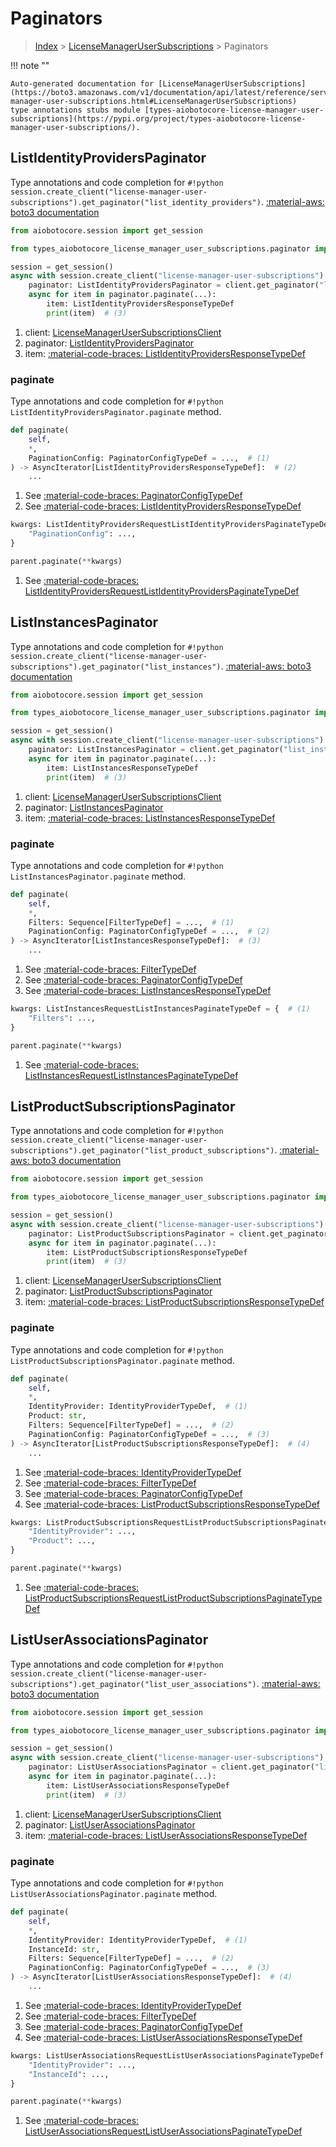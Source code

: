 # Paginators

> [Index](../README.md) > [LicenseManagerUserSubscriptions](./README.md) > Paginators

!!! note ""

    Auto-generated documentation for [LicenseManagerUserSubscriptions](https://boto3.amazonaws.com/v1/documentation/api/latest/reference/services/license-manager-user-subscriptions.html#LicenseManagerUserSubscriptions)
    type annotations stubs module [types-aiobotocore-license-manager-user-subscriptions](https://pypi.org/project/types-aiobotocore-license-manager-user-subscriptions/).

## ListIdentityProvidersPaginator

Type annotations and code completion for `#!python session.create_client("license-manager-user-subscriptions").get_paginator("list_identity_providers")`.
[:material-aws: boto3 documentation](https://boto3.amazonaws.com/v1/documentation/api/latest/reference/services/license-manager-user-subscriptions.html#LicenseManagerUserSubscriptions.Paginator.ListIdentityProviders)

```python title="Usage example"
from aiobotocore.session import get_session

from types_aiobotocore_license_manager_user_subscriptions.paginator import ListIdentityProvidersPaginator

session = get_session()
async with session.create_client("license-manager-user-subscriptions") as client:  # (1)
    paginator: ListIdentityProvidersPaginator = client.get_paginator("list_identity_providers")  # (2)
    async for item in paginator.paginate(...):
        item: ListIdentityProvidersResponseTypeDef
        print(item)  # (3)
```

1. client: [LicenseManagerUserSubscriptionsClient](./client.md)
2. paginator: [ListIdentityProvidersPaginator](./paginators.md#listidentityproviderspaginator)
3. item: [:material-code-braces: ListIdentityProvidersResponseTypeDef](./type_defs.md#listidentityprovidersresponsetypedef) 


### paginate

Type annotations and code completion for `#!python ListIdentityProvidersPaginator.paginate` method.

```python title="Method definition"
def paginate(
    self,
    *,
    PaginationConfig: PaginatorConfigTypeDef = ...,  # (1)
) -> AsyncIterator[ListIdentityProvidersResponseTypeDef]:  # (2)
    ...
```

1. See [:material-code-braces: PaginatorConfigTypeDef](./type_defs.md#paginatorconfigtypedef) 
2. See [:material-code-braces: ListIdentityProvidersResponseTypeDef](./type_defs.md#listidentityprovidersresponsetypedef) 


```python title="Usage example with kwargs"
kwargs: ListIdentityProvidersRequestListIdentityProvidersPaginateTypeDef = {  # (1)
    "PaginationConfig": ...,
}

parent.paginate(**kwargs)
```

1. See [:material-code-braces: ListIdentityProvidersRequestListIdentityProvidersPaginateTypeDef](./type_defs.md#listidentityprovidersrequestlistidentityproviderspaginatetypedef) 
## ListInstancesPaginator

Type annotations and code completion for `#!python session.create_client("license-manager-user-subscriptions").get_paginator("list_instances")`.
[:material-aws: boto3 documentation](https://boto3.amazonaws.com/v1/documentation/api/latest/reference/services/license-manager-user-subscriptions.html#LicenseManagerUserSubscriptions.Paginator.ListInstances)

```python title="Usage example"
from aiobotocore.session import get_session

from types_aiobotocore_license_manager_user_subscriptions.paginator import ListInstancesPaginator

session = get_session()
async with session.create_client("license-manager-user-subscriptions") as client:  # (1)
    paginator: ListInstancesPaginator = client.get_paginator("list_instances")  # (2)
    async for item in paginator.paginate(...):
        item: ListInstancesResponseTypeDef
        print(item)  # (3)
```

1. client: [LicenseManagerUserSubscriptionsClient](./client.md)
2. paginator: [ListInstancesPaginator](./paginators.md#listinstancespaginator)
3. item: [:material-code-braces: ListInstancesResponseTypeDef](./type_defs.md#listinstancesresponsetypedef) 


### paginate

Type annotations and code completion for `#!python ListInstancesPaginator.paginate` method.

```python title="Method definition"
def paginate(
    self,
    *,
    Filters: Sequence[FilterTypeDef] = ...,  # (1)
    PaginationConfig: PaginatorConfigTypeDef = ...,  # (2)
) -> AsyncIterator[ListInstancesResponseTypeDef]:  # (3)
    ...
```

1. See [:material-code-braces: FilterTypeDef](./type_defs.md#filtertypedef) 
2. See [:material-code-braces: PaginatorConfigTypeDef](./type_defs.md#paginatorconfigtypedef) 
3. See [:material-code-braces: ListInstancesResponseTypeDef](./type_defs.md#listinstancesresponsetypedef) 


```python title="Usage example with kwargs"
kwargs: ListInstancesRequestListInstancesPaginateTypeDef = {  # (1)
    "Filters": ...,
}

parent.paginate(**kwargs)
```

1. See [:material-code-braces: ListInstancesRequestListInstancesPaginateTypeDef](./type_defs.md#listinstancesrequestlistinstancespaginatetypedef) 
## ListProductSubscriptionsPaginator

Type annotations and code completion for `#!python session.create_client("license-manager-user-subscriptions").get_paginator("list_product_subscriptions")`.
[:material-aws: boto3 documentation](https://boto3.amazonaws.com/v1/documentation/api/latest/reference/services/license-manager-user-subscriptions.html#LicenseManagerUserSubscriptions.Paginator.ListProductSubscriptions)

```python title="Usage example"
from aiobotocore.session import get_session

from types_aiobotocore_license_manager_user_subscriptions.paginator import ListProductSubscriptionsPaginator

session = get_session()
async with session.create_client("license-manager-user-subscriptions") as client:  # (1)
    paginator: ListProductSubscriptionsPaginator = client.get_paginator("list_product_subscriptions")  # (2)
    async for item in paginator.paginate(...):
        item: ListProductSubscriptionsResponseTypeDef
        print(item)  # (3)
```

1. client: [LicenseManagerUserSubscriptionsClient](./client.md)
2. paginator: [ListProductSubscriptionsPaginator](./paginators.md#listproductsubscriptionspaginator)
3. item: [:material-code-braces: ListProductSubscriptionsResponseTypeDef](./type_defs.md#listproductsubscriptionsresponsetypedef) 


### paginate

Type annotations and code completion for `#!python ListProductSubscriptionsPaginator.paginate` method.

```python title="Method definition"
def paginate(
    self,
    *,
    IdentityProvider: IdentityProviderTypeDef,  # (1)
    Product: str,
    Filters: Sequence[FilterTypeDef] = ...,  # (2)
    PaginationConfig: PaginatorConfigTypeDef = ...,  # (3)
) -> AsyncIterator[ListProductSubscriptionsResponseTypeDef]:  # (4)
    ...
```

1. See [:material-code-braces: IdentityProviderTypeDef](./type_defs.md#identityprovidertypedef) 
2. See [:material-code-braces: FilterTypeDef](./type_defs.md#filtertypedef) 
3. See [:material-code-braces: PaginatorConfigTypeDef](./type_defs.md#paginatorconfigtypedef) 
4. See [:material-code-braces: ListProductSubscriptionsResponseTypeDef](./type_defs.md#listproductsubscriptionsresponsetypedef) 


```python title="Usage example with kwargs"
kwargs: ListProductSubscriptionsRequestListProductSubscriptionsPaginateTypeDef = {  # (1)
    "IdentityProvider": ...,
    "Product": ...,
}

parent.paginate(**kwargs)
```

1. See [:material-code-braces: ListProductSubscriptionsRequestListProductSubscriptionsPaginateTypeDef](./type_defs.md#listproductsubscriptionsrequestlistproductsubscriptionspaginatetypedef) 
## ListUserAssociationsPaginator

Type annotations and code completion for `#!python session.create_client("license-manager-user-subscriptions").get_paginator("list_user_associations")`.
[:material-aws: boto3 documentation](https://boto3.amazonaws.com/v1/documentation/api/latest/reference/services/license-manager-user-subscriptions.html#LicenseManagerUserSubscriptions.Paginator.ListUserAssociations)

```python title="Usage example"
from aiobotocore.session import get_session

from types_aiobotocore_license_manager_user_subscriptions.paginator import ListUserAssociationsPaginator

session = get_session()
async with session.create_client("license-manager-user-subscriptions") as client:  # (1)
    paginator: ListUserAssociationsPaginator = client.get_paginator("list_user_associations")  # (2)
    async for item in paginator.paginate(...):
        item: ListUserAssociationsResponseTypeDef
        print(item)  # (3)
```

1. client: [LicenseManagerUserSubscriptionsClient](./client.md)
2. paginator: [ListUserAssociationsPaginator](./paginators.md#listuserassociationspaginator)
3. item: [:material-code-braces: ListUserAssociationsResponseTypeDef](./type_defs.md#listuserassociationsresponsetypedef) 


### paginate

Type annotations and code completion for `#!python ListUserAssociationsPaginator.paginate` method.

```python title="Method definition"
def paginate(
    self,
    *,
    IdentityProvider: IdentityProviderTypeDef,  # (1)
    InstanceId: str,
    Filters: Sequence[FilterTypeDef] = ...,  # (2)
    PaginationConfig: PaginatorConfigTypeDef = ...,  # (3)
) -> AsyncIterator[ListUserAssociationsResponseTypeDef]:  # (4)
    ...
```

1. See [:material-code-braces: IdentityProviderTypeDef](./type_defs.md#identityprovidertypedef) 
2. See [:material-code-braces: FilterTypeDef](./type_defs.md#filtertypedef) 
3. See [:material-code-braces: PaginatorConfigTypeDef](./type_defs.md#paginatorconfigtypedef) 
4. See [:material-code-braces: ListUserAssociationsResponseTypeDef](./type_defs.md#listuserassociationsresponsetypedef) 


```python title="Usage example with kwargs"
kwargs: ListUserAssociationsRequestListUserAssociationsPaginateTypeDef = {  # (1)
    "IdentityProvider": ...,
    "InstanceId": ...,
}

parent.paginate(**kwargs)
```

1. See [:material-code-braces: ListUserAssociationsRequestListUserAssociationsPaginateTypeDef](./type_defs.md#listuserassociationsrequestlistuserassociationspaginatetypedef) 
